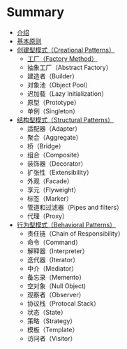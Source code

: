 # Summary

* [介绍](README.md)
* [基本原则](/basic-principles.md)
* [创建型模式（Creational Patterns）](/creational-patterns/README.md)
  * [工厂（Factory Method）](/creational-patterns/factory-method.md)
  * 抽象工厂（Abstract Factory）
  * 建造者（Builder）
  * 对象池（Object Pool）
  * 迟加载（Lazy Initialization）
  * 原型（Prototype）
  * 单例（Singleton）
* [结构型模式（Structural Patterns）](/structural-patterns/README.md)
  * 适配器（Adapter）
  * 聚合（Aggregate）
  * 桥（Bridge）
  * 组合（Composite）
  * 装饰器（Decorator）
  * 扩张性（Extensibility）
  * 外观（Facade）
  * 享元（Flyweight）
  * 标签（Marker）
  * 管道和过滤器（Pipes and filters）
  * 代理（Proxy）
* [行为型模式（Behavioral Patterns）](/behavioral-patterns/README.md)
  * 责任链（Chain of Responsibility）
  * 命令（Command）
  * 解释器（Interpreter）
  * 迭代器（Iterator）
  * 中介（Mediator）
  * 备忘录（Memento）
  * 空对象（Null Object)
  * 观察者（Observer）
  * 协议栈（Protocal Stack）
  * 状态（State）
  * 策略（Strategy）
  * 模板（Template）
  * 访问者（Visitor）